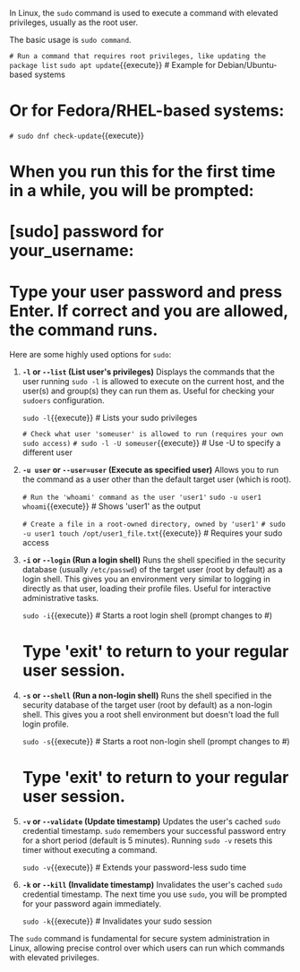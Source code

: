 In Linux, the `sudo` command is used to execute a command with elevated privileges, usually as the root user.

The basic usage is `sudo command`.

`# Run a command that requires root privileges, like updating the package list`
`sudo apt update`{{execute}} # Example for Debian/Ubuntu-based systems
# Or for Fedora/RHEL-based systems:
`# sudo dnf check-update`{{execute}}
#
# When you run this for the first time in a while, you will be prompted:
# [sudo] password for your_username:
# Type your user password and press Enter. If correct and you are allowed, the command runs.

Here are some highly used options for `sudo`:

1.  **`-l` or `--list` (List user's privileges)**
    Displays the commands that the user running `sudo -l` is allowed to execute on the current host, and the user(s) and group(s) they can run them as. Useful for checking your `sudoers` configuration.

    `sudo -l`{{execute}} # Lists your sudo privileges

    `# Check what user 'someuser' is allowed to run (requires your own sudo access)`
    `# sudo -l -U someuser`{{execute}} # Use -U to specify a different user

2.  **`-u user` or `--user=user` (Execute as specified user)**
    Allows you to run the command as a user other than the default target user (which is root).

    `# Run the 'whoami' command as the user 'user1'`
    `sudo -u user1 whoami`{{execute}} # Shows 'user1' as the output

    `# Create a file in a root-owned directory, owned by 'user1'`
    `# sudo -u user1 touch /opt/user1_file.txt`{{execute}} # Requires your sudo access

3.  **`-i` or `--login` (Run a login shell)**
    Runs the shell specified in the security database (usually `/etc/passwd`) of the target user (root by default) as a login shell. This gives you an environment very similar to logging in directly as that user, loading their profile files. Useful for interactive administrative tasks.

    `sudo -i`{{execute}} # Starts a root login shell (prompt changes to #)
    # Type 'exit' to return to your regular user session.

4.  **`-s` or `--shell` (Run a non-login shell)**
    Runs the shell specified in the security database of the target user (root by default) as a non-login shell. This gives you a root shell environment but doesn't load the full login profile.

    `sudo -s`{{execute}} # Starts a root non-login shell (prompt changes to #)
    # Type 'exit' to return to your regular user session.

5.  **`-v` or `--validate` (Update timestamp)**
    Updates the user's cached `sudo` credential timestamp. `sudo` remembers your successful password entry for a short period (default is 5 minutes). Running `sudo -v` resets this timer without executing a command.

    `sudo -v`{{execute}} # Extends your password-less sudo time

6.  **`-k` or `--kill` (Invalidate timestamp)**
    Invalidates the user's cached `sudo` credential timestamp. The next time you use `sudo`, you will be prompted for your password again immediately.

    `sudo -k`{{execute}} # Invalidates your sudo session

The `sudo` command is fundamental for secure system administration in Linux, allowing precise control over which users can run which commands with elevated privileges.
